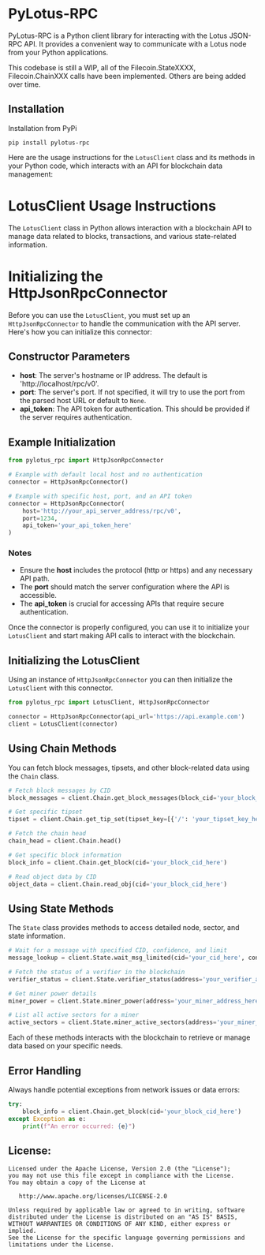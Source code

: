 # PyLotus-RPC

PyLotus-RPC is a Python client library for interacting with the Lotus JSON-RPC API. It provides a convenient way to communicate with a Lotus node from your Python applications.

This codebase is still a WIP, all of the Filecoin.StateXXXX, Filecoin.ChainXXX calls have been implemented. Others are being added over time.


## Installation

Installation from PyPi

```shell
pip install pylotus-rpc
```

Here are the usage instructions for the `LotusClient` class and its methods in your Python code, which interacts with an API for blockchain data management:

# LotusClient Usage Instructions

The `LotusClient` class in Python allows interaction with a blockchain API to manage data related to blocks, transactions, and various state-related information.


# Initializing the HttpJsonRpcConnector

Before you can use the `LotusClient`, you must set up an `HttpJsonRpcConnector` to handle the communication with the API server. Here's how you can initialize this connector:

## Constructor Parameters
- **host**: The server's hostname or IP address. The default is 'http://localhost/rpc/v0'.
- **port**: The server's port. If not specified, it will try to use the port from the parsed host URL or default to `None`.
- **api_token**: The API token for authentication. This should be provided if the server requires authentication.

## Example Initialization

```python
from pylotus_rpc import HttpJsonRpcConnector

# Example with default local host and no authentication
connector = HttpJsonRpcConnector()

# Example with specific host, port, and an API token
connector = HttpJsonRpcConnector(
    host='http://your_api_server_address/rpc/v0',
    port=1234,
    api_token='your_api_token_here'
)
```

### Notes
- Ensure the **host** includes the protocol (http or https) and any necessary API path.
- The **port** should match the server configuration where the API is accessible.
- The **api_token** is crucial for accessing APIs that require secure authentication.

Once the connector is properly configured, you can use it to initialize your `LotusClient` and start making API calls to interact with the blockchain.

## Initializing the LotusClient

Using an instance of `HttpJsonRpcConnector` you can then initialize the `LotusClient` with this connector.

```python
from pylotus_rpc import LotusClient, HttpJsonRpcConnector

connector = HttpJsonRpcConnector(api_url='https://api.example.com')
client = LotusClient(connector)
```

## Using Chain Methods

You can fetch block messages, tipsets, and other block-related data using the `Chain` class.

```python
# Fetch block messages by CID
block_messages = client.Chain.get_block_messages(block_cid='your_block_cid_here')

# Get specific tipset
tipset = client.Chain.get_tip_set(tipset_key=[{'/': 'your_tipset_key_here'}])

# Fetch the chain head
chain_head = client.Chain.head()

# Get specific block information
block_info = client.Chain.get_block(cid='your_block_cid_here')

# Read object data by CID
object_data = client.Chain.read_obj(cid='your_block_cid_here')
```

## Using State Methods

The `State` class provides methods to access detailed node, sector, and state information.

```python
# Wait for a message with specified CID, confidence, and limit
message_lookup = client.State.wait_msg_limited(cid='your_cid_here', confidence=3, limit=100)

# Fetch the status of a verifier in the blockchain
verifier_status = client.State.verifier_status(address='your_verifier_address_here')

# Get miner power details
miner_power = client.State.miner_power(address='your_miner_address_here')

# List all active sectors for a miner
active_sectors = client.State.miner_active_sectors(address='your_miner_address_here')
```

Each of these methods interacts with the blockchain to retrieve or manage data based on your specific needs.

## Error Handling

Always handle potential exceptions from network issues or data errors:

```python
try:
    block_info = client.Chain.get_block(cid='your_block_cid_here')
except Exception as e:
    print(f"An error occurred: {e}")
```

## License:

```
Licensed under the Apache License, Version 2.0 (the "License");
you may not use this file except in compliance with the License.
You may obtain a copy of the License at

   http://www.apache.org/licenses/LICENSE-2.0

Unless required by applicable law or agreed to in writing, software
distributed under the License is distributed on an "AS IS" BASIS,
WITHOUT WARRANTIES OR CONDITIONS OF ANY KIND, either express or implied.
See the License for the specific language governing permissions and
limitations under the License.

```
